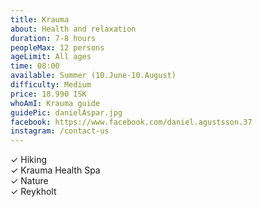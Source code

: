 ```yaml
---
title: Krauma
about: Health and relaxation
duration: 7-8 hours
peopleMax: 12 persons
ageLimit: All ages
time: 08:00
available: Summer (10.June-10.August)
difficulty: Medium
price: 18.990 ISK
whoAmI: Krauma guide
guidePic: danielAspar.jpg
facebook: https://www.facebook.com/daniel.agustsson.37
instagram: /contact-us
---
```


<div>&#10003; Hiking </div>
<div>&#10003; Krauma Health Spa</div>
<div>&#10003; Nature </div>
<div>&#10003; Reykholt </div>
